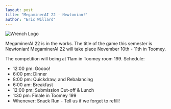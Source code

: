 ```yaml
---
layout: post
title: "MegaminerAI 22 - Newtonian!"
author: "Eric Willard"
---
```

![Wrench Logo](/static/img/wrench.png)

MegaminerAI 22 is in the works. The title of the game this semester is Newtonian!
MegaminerAI 22 will take place November 10th - 11th in Toomey. 

The competition will being at 11am in Toomey room 199. 
Schedule: 
- 12:00 pm: Goooo!
- 6:00 pm: Dinner
- 8:00 pm: Quickdraw, and Rebalancing
- 6:00 am: Breakfast
- 12:00 pm: Submission Cut-off & Lunch
- 1:30 pm: Finale in Toomey 199
- Whenever: Snack Run - Tell us if we forget to refill!
